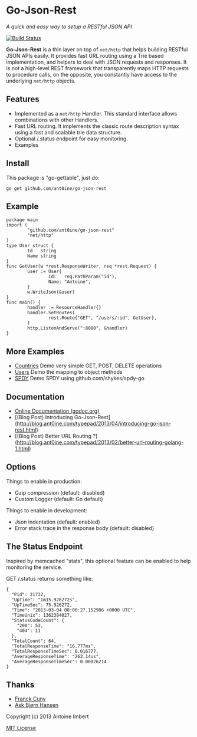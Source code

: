 
Go-Json-Rest
============

*A quick and easy way to setup a RESTful JSON API*

[![Build Status](https://travis-ci.org/ant0ine/go-json-rest.png?branch=master)](https://travis-ci.org/ant0ine/go-json-rest)

**Go-Json-Rest** is a thin layer on top of `net/http` that helps building RESTful JSON APIs easily. It provides fast URL routing using a Trie based implementation, and helpers to deal with JSON requests and responses. It is not a high-level REST framework that transparently maps HTTP requests to procedure calls, on the opposite, you constantly have access to the underlying
`net/http` objects.

Features
-----------
- Implemented as a `net/http` Handler. This standard interface allows combinations with other Handlers.
- Fast URL routing. It implements the classic route description syntax using a fast and scalable trie data structure.
- Optional /.status endpoint for easy monitoring.
- Examples

Install
-------

This package is "go-gettable", just do:

    go get github.com/ant0ine/go-json-rest

Example
-------

	package main
	import (
	        "github.com/ant0ine/go-json-rest"
	        "net/http"
	)
	type User struct {
	        Id   string
	        Name string
	}
	func GetUser(w *rest.ResponseWriter, req *rest.Request) {
	        user := User{
	                Id:   req.PathParam("id"),
	                Name: "Antoine",
	        }
	        w.WriteJson(&user)
	}
	func main() {
	        handler := ResourceHandler{}
	        handler.SetRoutes(
	                rest.Route{"GET", "/users/:id", GetUser},
	        )
	        http.ListenAndServe(":8080", &handler)
	}


More Examples
-------------

- [Countries](https://github.com/ant0ine/go-json-rest/blob/master/examples/countries.go) Demo very simple GET, POST, DELETE operations
- [Users](https://github.com/ant0ine/go-json-rest/blob/master/examples/users.go) Demo the mapping to object methods
- [SPDY](https://github.com/ant0ine/go-json-rest/blob/master/examples/spdy.go) Demo SPDY using github.com/shykes/spdy-go


Documentation
-------------

- [Online Documentation (godoc.org)](http://godoc.org/github.com/ant0ine/go-json-rest)
- [(Blog Post) Introducing Go-Json-Rest] (http://blog.ant0ine.com/typepad/2013/04/introducing-go-json-rest.html)
- [(Blog Post) Better URL Routing ?] (http://blog.ant0ine.com/typepad/2013/02/better-url-routing-golang-1.html)

Options
-------

Things to enable in production:
- Gzip compression (default: disabled)
- Custom Logger (default: Go default)

Things to enable in development:
- Json indentation (default: enabled)
- Error stack trace in the response body (default: disabled)

The Status Endpoint
-------------------

Inspired by memcached "stats", this optional feature can be enabled to help monitoring the service.

GET /.status returns something like:

    {
      "Pid": 21732,
      "UpTime": "1m15.926272s",
      "UpTimeSec": 75.926272,
      "Time": "2013-03-04 08:00:27.152986 +0000 UTC",
      "TimeUnix": 1362384027,
      "StatusCodeCount": {
        "200": 53,
        "404": 11
      },
      "TotalCount": 64,
      "TotalResponseTime": "16.777ms",
      "TotalResponseTimeSec": 0.016777,
      "AverageResponseTime": "262.14us",
      "AverageResponseTimeSec": 0.00026214
    }

Thanks
------
- [Franck Cuny](https://github.com/franckcuny)
- [Ask Bjørn Hansen](https://github.com/abh)


Copyright (c) 2013 Antoine Imbert

[MIT License](https://github.com/ant0ine/go-json-rest/blob/master/LICENSE)


